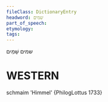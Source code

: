```yaml
---
fileClass: DictionaryEntry
headword: שמים
part_of_speech: 
etymology: 
tags: 
---
```

שמים
שָׁמַיִם

WESTERN
========

schmaim 'Himmel' {PhilogLottus 1733}